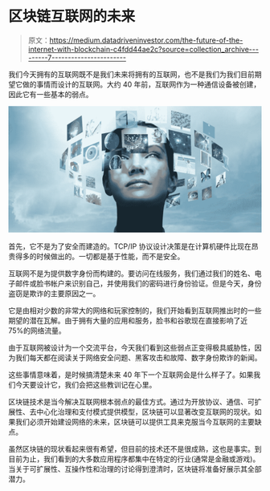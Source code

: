 # 区块链互联网的未来

> 原文：<https://medium.datadriveninvestor.com/the-future-of-the-internet-with-blockchain-c4fdd44ae2c?source=collection_archive---------7----------------------->

我们今天拥有的互联网既不是我们未来将拥有的互联网，也不是我们为我们目前期望它做的事情而设计的互联网。大约 40 年前，互联网作为一种通信设备被创建，因此它有一些基本的弱点。

![](img/8e7b941bca2256d133b97acd3e495c00.png)

首先，它不是为了安全而建造的。TCP/IP 协议设计决策是在计算机硬件比现在昂贵得多的时候做出的。一切都是基于性能，而不是安全。

互联网不是为提供数字身份而构建的。要访问在线服务，我们通过我们的姓名、电子邮件或脸书帐户来识别自己，并使用我们的密码进行身份验证。但是今天，身份盗窃是欺诈的主要原因之一。

它是由相对少数的非常大的网络和玩家控制的，我们开始看到互联网推出时的一些期望的潜在瓦解。由于拥有大量的应用和服务，脸书和谷歌现在直接影响了近 75%的网络流量。

由于互联网被设计为一个交流平台，今天我们看到这些弱点正变得极具威胁性，因为我们每天都在阅读关于网络安全问题、黑客攻击和故障、数字身份欺诈的新闻。

这些事情意味着，是时候搞清楚未来 40 年下一个互联网会是什么样子了。如果我们今天要设计它，我们会把这些教训记在心里。

区块链技术是当今解决互联网根本弱点的最佳方式。通过为开放协议、通信、可扩展性、去中心化治理和支付模式提供模型，区块链可以显著改变互联网的现状。如果我们必须开始建设网络的未来，区块链可以提供工具来克服当今互联网的主要缺点。

虽然区块链的现状看起来很有希望，但目前的技术还不是很成熟，这也是事实。到目前为止，我们看到的大多数应用程序都集中在特定的行业(通常是金融或游戏)。当关于可扩展性、互操作性和治理的讨论得到澄清时，区块链将准备好展示其全部潜力。